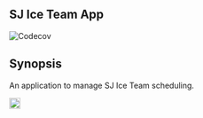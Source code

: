 ## SJ Ice Team App

![Codecov](https://img.shields.io/codecov/c/github/mattcarlotta/SJSITApp)

## Synopsis

An application to manage SJ Ice Team scheduling.

<a target="_blank" rel="noopener noreferrer" href="https://trello.com/b/39l0txdu/sjs-ice-team-app">
  <img src="https://i.imgur.com/APUzNtR.png" alt="trello.png" height="20px"></img>
</a>
